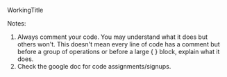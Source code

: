 WorkingTitle

Notes:
1. Always comment your code. You may understand what it does but others won't. This doesn't mean every line of code has a comment but before a group of operations or before a large { } block, explain what it does.
2. Check the google doc for code assignments/signups.
